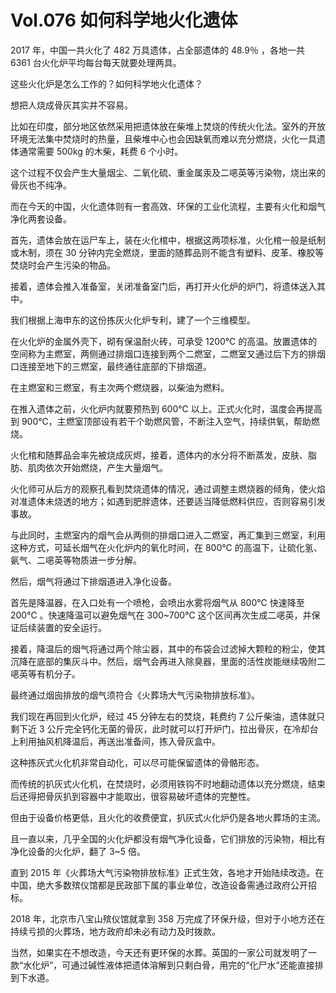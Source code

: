 # Vol.076 如何科学地火化遗体

2017 年，中国一共火化了 482 万具遗体，占全部遗体的 48.9％ ，各地一共 6361 台火化炉平均每台每天就要处理两具。

这些火化炉是怎么工作的？如何科学地火化遗体？

想把人烧成骨灰其实并不容易。

比如在印度，部分地区依然采用把遗体放在柴堆上焚烧的传统火化法。室外的开放环境无法集中焚烧时的热量，且柴堆中心也会因缺氧而难以充分燃烧，火化一具遗体通常需要 500kg 的木柴，耗费 6 个小时。

这个过程不仅会产生大量烟尘、二氧化硫、重金属汞及二𫫇英等污染物，烧出来的骨灰也不纯净。

而在今天的中国，火化遗体则有一套高效、环保的工业化流程，主要有火化和烟气净化两套设备。

首先，遗体会放在运尸车上，装在火化棺中，根据这两项标准，火化棺一般是纸制或木制，须在 30 分钟内完全燃烧，里面的随葬品则不能含有塑料、皮革、橡胶等焚烧时会产生污染的物品。

接着，遗体会推入准备室，关闭准备室门后，再打开火化炉的炉门，将遗体送入其中。

我们根据上海申东的这份拣灰火化炉专利，建了一个三维模型。

在火化炉的金属外壳下，砌有保温耐火砖，可承受 1200℃ 的高温。放置遗体的空间称为主燃室，两侧通过排烟口连接到两个二燃室，二燃室又通过后下方的排烟口连接至地下的三燃室，最终通往底部的下排烟道。

在主燃室和三燃室，有主次两个燃烧器，以柴油为燃料。

在推入遗体之前，火化炉内就要预热到 600℃ 以上。正式火化时，温度会再提高到 900℃，主燃室顶部设有若干个助燃风管，不断注入空气，持续供氧，帮助燃烧。

火化棺和随葬品会率先被烧成灰烬，接着，遗体内的水分将不断蒸发，皮肤、脂肪、肌肉依次开始燃烧，产生大量烟气。

火化师可从后方的观察孔看到焚烧遗体的情况，通过调整主燃烧器的倾角，使火焰对准遗体未烧透的地方；如遇到肥胖遗体，还要适当降低燃料供应，否则容易引发事故。

与此同时，主燃室内的烟气会从两侧的排烟口进入二燃室，再汇集到三燃室，利用这种方式，可延长烟气在火化炉内的氧化时间，在 800℃ 的高温下，让硫化氢、氨气、二𫫇英等物质进一步分解。

然后，烟气将通过下排烟道进入净化设备。

首先是降温器，在入口处有一个喷枪，会喷出水雾将烟气从 800℃ 快速降至 200℃ 。快速降温可以避免烟气在 300\~700℃ 这个区间再次生成二𫫇英，并保证后续装置的安全运行。

接着，降温后的烟气将通过两个除尘器，其中的布袋会过滤掉大颗粒的粉尘，使其沉降在底部的集灰斗中。然后，烟气会再进入除臭器，里面的活性炭能继续吸附二𫫇英等有机分子。

最终通过烟囱排放的烟气须符合《火葬场大气污染物排放标准》。

我们现在再回到火化炉，经过 45 分钟左右的焚烧，耗费约 7 公斤柴油，遗体就只剩下近 3 公斤完全钙化无菌的骨灰，此时就可以打开炉门，拉出骨灰，在冷却台上利用抽风机降温后，再送出准备间，拣入骨灰盒中。

这种拣灰式火化机非常自动化，可以尽可能保留遗体的骨骼形态。

而传统的扒灰式火化机，在焚烧时，必须用铁钩不时地翻动遗体以充分燃烧，结束后还得把骨灰扒到容器中才能取出，很容易破坏遗体的完整性。

但由于设备价格更低，且火化的收费便宜，扒灰式火化炉仍是各地火葬场的主流。

且一直以来，几乎全国的火化炉都没有烟气净化设备，它们排放的污染物，相比有净化设备的火化炉，翻了 3\~5 倍。

直到 2015 年《火葬场大气污染物排放标准》正式生效，各地才开始陆续改造。在中国，绝大多数殡仪馆都是民政部下属的事业单位，改造设备需通过政府公开招标。

2018 年，北京市八宝山殡仪馆就拿到 358 万完成了环保升级，但对于小地方还在持续亏损的火葬场，地方政府却未必有动力及时拨款。

当然，如果实在不想改造，今天还有更环保的水葬。英国的一家公司就发明了一款“水化炉”，可通过碱性液体把遗体溶解到只剩白骨，用完的“化尸水”还能直接排到下水道。
